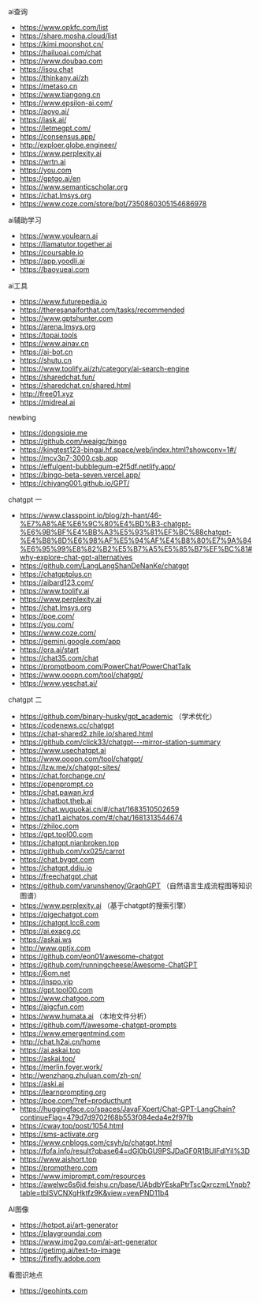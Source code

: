 ai查询

* https://www.opkfc.com/list
* https://share.mosha.cloud/list
* https://kimi.moonshot.cn/
* https://hailuoai.com/chat
* https://www.doubao.com
* https://isou.chat
* https://thinkany.ai/zh
* https://metaso.cn
* https://www.tiangong.cn
* https://www.epsilon-ai.com/
* https://aoyo.ai/
* https://iask.ai/
* https://letmegpt.com/
* https://consensus.app/
* http://exploer.globe.engineer/
* https://www.perplexity.ai
* https://wrtn.ai
* https://you.com
* https://gptgo.ai/en
* https://www.semanticscholar.org
* https://chat.lmsys.org
* https://www.coze.com/store/bot/7350860305154686978

ai辅助学习

* https://www.youlearn.ai
* https://llamatutor.together.ai
* https://coursable.io
* https://app.yoodli.ai
* https://baoyueai.com


ai工具

* https://www.futurepedia.io
* https://theresanaiforthat.com/tasks/recommended
* https://www.gptshunter.com
* https://arena.lmsys.org
* https://topai.tools
* https://www.ainav.cn
* https://ai-bot.cn
* https://shutu.cn
* https://www.toolify.ai/zh/category/ai-search-engine
* https://sharedchat.fun/
* https://sharedchat.cn/shared.html
* http://free01.xyz
* https://midreal.ai

newbing

 * https://dongsiqie.me
 * https://github.com/weaigc/bingo
 * https://kingtest123-bingai.hf.space/web/index.html?showconv=1#/
 * https://mcv3p7-3000.csb.app
 * https://effulgent-bubblegum-e2f5df.netlify.app/
 * https://bingo-beta-seven.vercel.app/
 * https://chiyang001.github.io/GPT/
 
 chatgpt 一


* https://www.classpoint.io/blog/zh-hant/46-%E7%A8%AE%E6%9C%80%E4%BD%B3-chatgpt-%E6%9B%BF%E4%BB%A3%E5%93%81%EF%BC%88chatgpt-%E4%B8%8D%E6%98%AF%E5%94%AF%E4%B8%80%E7%9A%84%E6%95%99%E8%82%B2%E5%B7%A5%E5%85%B7%EF%BC%81#why-explore-chat-gpt-alternatives
* https://github.com/LangLangShanDeNanKe/chatgpt
* https://chatgptplus.cn
* https://aibard123.com/
* https://www.toolify.ai
* https://www.perplexity.ai
* https://chat.lmsys.org
* https://poe.com/
* https://you.com/
* https://www.coze.com/
* https://gemini.google.com/app
* https://ora.ai/start
* https://chat35.com/chat
* https://promptboom.com/PowerChat/PowerChatTalk
* https://www.ooopn.com/tool/chatgpt/
* https://www.yeschat.ai/

 chatgpt 二

 * https://github.com/binary-husky/gpt_academic （学术优化）
 * https://codenews.cc/chatgpt
 * https://chat-shared2.zhile.io/shared.html
 * https://github.com/click33/chatgpt---mirror-station-summary
 * https://www.usechatgpt.ai
 * https://www.ooopn.com/tool/chatgpt/
 * https://lzw.me/x/chatgpt-sites/
 * https://chat.forchange.cn/
 * https://openprompt.co
 * https://chat.pawan.krd
 * https://chatbot.theb.ai
 * https://chat.wuguokai.cn/#/chat/1683510502659
 * https://chat1.aichatos.com/#/chat/1681313544674
 * https://zhiloc.com
 * https://gpt.tool00.com
 * https://chatgpt.nianbroken.top
 * https://github.com/xx025/carrot
 * https://chat.bygpt.com
 * https://chatgpt.ddiu.io
 * https://freechatgpt.chat
 * https://github.com/varunshenoy/GraphGPT （自然语言生成流程图等知识图谱）
 * https://www.perplexity.ai （基于chatgpt的搜索引擎）
 * https://qigechatgpt.com
 * https://chatgpt.lcc8.com
 * https://ai.exacg.cc
 * https://askai.ws
 * http://www.gptjx.com
 * https://github.com/eon01/awesome-chatgpt
 * https://github.com/runningcheese/Awesome-ChatGPT
 * https://6om.net
 * https://inspo.vip
 * https://gpt.tool00.com
 * https://www.chatgoo.com
 * https://aigcfun.com
 * https://www.humata.ai （本地文件分析）
 * https://github.com/f/awesome-chatgpt-prompts
 * https://www.emergentmind.com
 * http://chat.h2ai.cn/home
 * https://ai.askai.top
 * https://askai.top/
 * https://merlin.foyer.work/
 * http://wenzhang.zhuluan.com/zh-cn/
 * https://aski.ai
 * https://learnprompting.org
 * https://poe.com/?ref=producthunt
 * https://huggingface.co/spaces/JavaFXpert/Chat-GPT-LangChain?continueFlag=479d7d9702f68b553f084eda4e2f97fb
 * https://cway.top/post/1054.html
 * https://sms-activate.org
 * https://www.cnblogs.com/csyh/p/chatgpt.html
 * https://fofa.info/result?qbase64=dGl0bGU9PSJDaGF0R1BUIFdlYiI%3D
 * https://www.aishort.top
 * https://prompthero.com
 * https://www.imiprompt.com/resources
 * https://awelwc6s6jd.feishu.cn/base/UAbdbYEskaPtrTscQxrczmLYnpb?table=tblSVCNXgHktfz9K&view=vewPND11b4


AI图像

 * https://hotpot.ai/art-generator
 * https://playgroundai.com
 * https://www.img2go.com/ai-art-generator
 * https://getimg.ai/text-to-image
 * https://firefly.adobe.com

看图识地点

*  https://geohints.com
